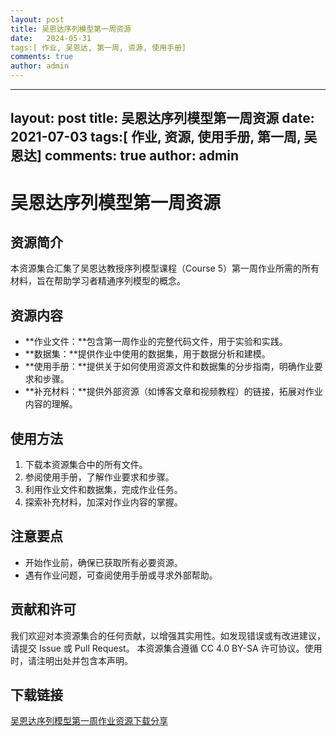 ```yaml
---
layout: post
title: 吴恩达序列模型第一周资源
date:   2024-05-31
tags:[ 作业, 吴恩达, 第一周, 资源, 使用手册]
comments: true
author: admin
---
```

---
layout: post
title: 吴恩达序列模型第一周资源
date:   2021-07-03
tags:[ 作业, 资源, 使用手册, 第一周, 吴恩达]
comments: true
author: admin
---
# 吴恩达序列模型第一周资源

## 资源简介

本资源集合汇集了吴恩达教授序列模型课程（Course 5）第一周作业所需的所有材料，旨在帮助学习者精通序列模型的概念。

## 资源内容

- **作业文件：**包含第一周作业的完整代码文件，用于实验和实践。
- **数据集：**提供作业中使用的数据集，用于数据分析和建模。
- **使用手册：**提供关于如何使用资源文件和数据集的分步指南，明确作业要求和步骤。
- **补充材料：**提供外部资源（如博客文章和视频教程）的链接，拓展对作业内容的理解。

## 使用方法

1. 下载本资源集合中的所有文件。
2. 参阅使用手册，了解作业要求和步骤。
3. 利用作业文件和数据集，完成作业任务。
4. 探索补充材料，加深对作业内容的掌握。

## 注意要点

- 开始作业前，确保已获取所有必要资源。
- 遇有作业问题，可查阅使用手册或寻求外部帮助。

## 贡献和许可

我们欢迎对本资源集合的任何贡献，以增强其实用性。如发现错误或有改进建议，请提交 Issue 或 Pull Request。
本资源集合遵循 CC 4.0 BY-SA 许可协议。使用时，请注明出处并包含本声明。

## 下载链接

[吴恩达序列模型第一周作业资源下载分享](https://pan.quark.cn/s/eb90d8435de7)
